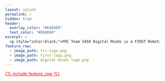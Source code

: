 ```yaml
---
layout: splash
permalink: /
hidden: true
header:
  overlay_color: "#E8E8E8"
  text_color: "#8b0000"
excerpt: >
  <p style="color:black;">FRC Team 5458 Digital Minds is a FIRST Robotics team founded on August 26, 2014 when the Davis High School’s FIRST Robotics team, 1678 Citrus Circuits introduced their passion for robotics to the Woodland High School and Pioneer High School students. Our goal is to provide students with hands-on experience in STEM and serve as a productive learning environment that fosters collaborative skills in engineering and management. Visit our <a href="/posts-archive/" style = "color:red"> Posts page</a> for team updates! </p> <br/>
feature_row:
  - image_path: frc-logo.png
  - image_path: first-logo.png
  - image_path: digital minds logo.png
---
```

<a href="/calendar/" title = "Team Calendar" style = "color:red">
  
{% include feature_row %}



